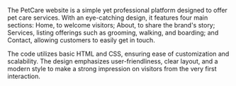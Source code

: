 The PetCare website is a simple yet professional platform designed to offer pet care services. With an eye-catching design, it features four main sections: Home, to welcome visitors; About, to share the brand's story; Services, listing offerings such as grooming, walking, and boarding; and Contact, allowing customers to easily get in touch.

The code utilizes basic HTML and CSS, ensuring ease of customization and scalability. The design emphasizes user-friendliness, clear layout, and a modern style to make a strong impression on visitors from the very first interaction.
